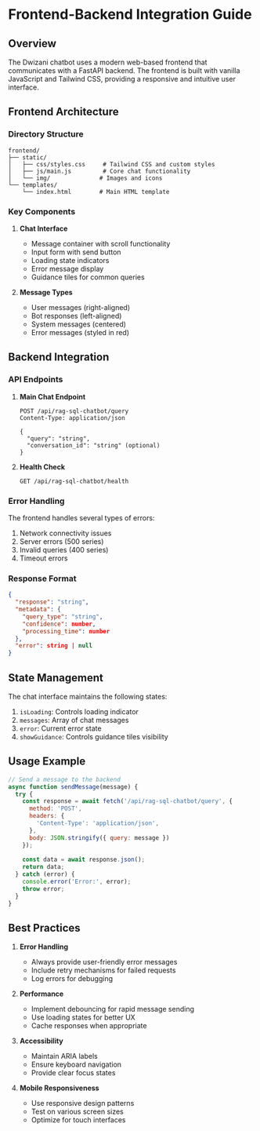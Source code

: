 # Frontend-Backend Integration Guide

## Overview

The Dwizani chatbot uses a modern web-based frontend that communicates with a FastAPI backend. The frontend is built with vanilla JavaScript and Tailwind CSS, providing a responsive and intuitive user interface.

## Frontend Architecture

### Directory Structure
```
frontend/
├── static/
│   ├── css/styles.css     # Tailwind CSS and custom styles
│   ├── js/main.js         # Core chat functionality
│   └── img/              # Images and icons
└── templates/
    └── index.html        # Main HTML template
```

### Key Components

1. **Chat Interface**
   - Message container with scroll functionality
   - Input form with send button
   - Loading state indicators
   - Error message display
   - Guidance tiles for common queries

2. **Message Types**
   - User messages (right-aligned)
   - Bot responses (left-aligned)
   - System messages (centered)
   - Error messages (styled in red)

## Backend Integration

### API Endpoints

1. **Main Chat Endpoint**
   ```
   POST /api/rag-sql-chatbot/query
   Content-Type: application/json
   
   {
     "query": "string",
     "conversation_id": "string" (optional)
   }
   ```

2. **Health Check**
   ```
   GET /api/rag-sql-chatbot/health
   ```

### Error Handling

The frontend handles several types of errors:
1. Network connectivity issues
2. Server errors (500 series)
3. Invalid queries (400 series)
4. Timeout errors

### Response Format

```json
{
  "response": "string",
  "metadata": {
    "query_type": "string",
    "confidence": number,
    "processing_time": number
  },
  "error": string | null
}
```

## State Management

The chat interface maintains the following states:
1. `isLoading`: Controls loading indicator
2. `messages`: Array of chat messages
3. `error`: Current error state
4. `showGuidance`: Controls guidance tiles visibility

## Usage Example

```javascript
// Send a message to the backend
async function sendMessage(message) {
  try {
    const response = await fetch('/api/rag-sql-chatbot/query', {
      method: 'POST',
      headers: {
        'Content-Type': 'application/json',
      },
      body: JSON.stringify({ query: message })
    });
    
    const data = await response.json();
    return data;
  } catch (error) {
    console.error('Error:', error);
    throw error;
  }
}
```

## Best Practices

1. **Error Handling**
   - Always provide user-friendly error messages
   - Include retry mechanisms for failed requests
   - Log errors for debugging

2. **Performance**
   - Implement debouncing for rapid message sending
   - Use loading states for better UX
   - Cache responses when appropriate

3. **Accessibility**
   - Maintain ARIA labels
   - Ensure keyboard navigation
   - Provide clear focus states

4. **Mobile Responsiveness**
   - Use responsive design patterns
   - Test on various screen sizes
   - Optimize for touch interfaces
